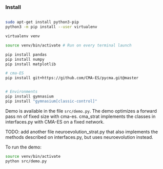 

### Install

```bash

sudo apt-get install python3-pip
python3 -m pip install --user virtualenv

virtualenv venv

source venv/bin/activate # Run on every terminal launch

pip install pandas
pip install numpy
pip install matplotlib

# cma-ES
pip install git+https://github.com/CMA-ES/pycma.git@master


# Environments
pip install gymnasium
pip install "gymnasium[classic-control]"


```


Demo is available in the file `src/demo.py`. The demo optimizes a forward pass nn of fixed size with cma-es. cma_strat implements the classes in interfaces.py with CMA-ES on a fixed network. 

TODO: add another file neuroevolution_strat.py that also implements the methods described on interfaces.py, but uses neuroevolution instead.



To run the demo:

```bash
source venv/bin/activate
python src/demo.py
````











